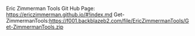 Eric Zimmerman Tools
 Git Hub Page: https://ericzimmerman.github.io/#!index.md
 Get-ZimmermanTools:https://f001.backblazeb2.com/file/EricZimmermanTools/Get-ZimmermanTools.zip
 
